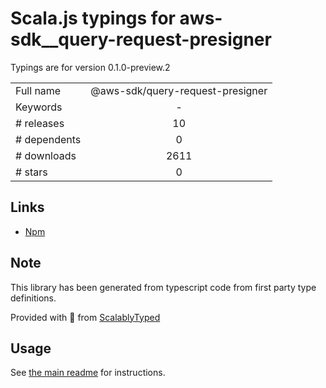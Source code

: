 
# Scala.js typings for aws-sdk__query-request-presigner

Typings are for version 0.1.0-preview.2



|                    |                 |
| ------------------ | :-------------: |
| Full name          | @aws-sdk/query-request-presigner |
| Keywords           | - |
| # releases         | 10 |
| # dependents       | 0 |
| # downloads        | 2611 |
| # stars            | 0 |

## Links
- [Npm](https://www.npmjs.com/package/%40aws-sdk%2Fquery-request-presigner)
    


## Note
This library has been generated from typescript code from first party type definitions.

Provided with :purple_heart: from [ScalablyTyped](https://github.com/oyvindberg/ScalablyTyped)

## Usage
See [the main readme](../../readme.md) for instructions.



